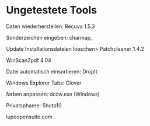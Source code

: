 Ungetestete Tools
=================

Daten wiederherstellen: Recuva 1.5.3

Sonderzeichen eingeben: charmap, 

Update Installationsdateien loeschen> Patchcleaner 1.4.2

WinScan2pdf 4.04


Datei automatisch einsortieren: DropIt

Windows Explorer Tabs: Clover

farben anpassen:  dccw.exe (Windows)

Privatsphaere: Shutp10

lupoopensuite.com